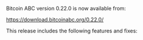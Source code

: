 Bitcoin ABC version 0.22.0 is now available from:

  <https://download.bitcoinabc.org/0.22.0/>

This release includes the following features and fixes:
